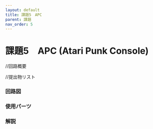 ```yaml
---
layout: default
title: 課題5　APC
parent: 課題
nav_order: 5
---
```


# 課題5　APC (Atari Punk Console)
//回路概要

//提出物リスト

### 回路図


### 使用パーツ

### 解説